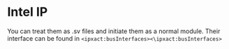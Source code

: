 # Intel IP
You can treat them as .sv files and initiate them as a normal module. Their interface can be found in `<ipxact:busInterfaces><\ipxact:busInterfaces>`

